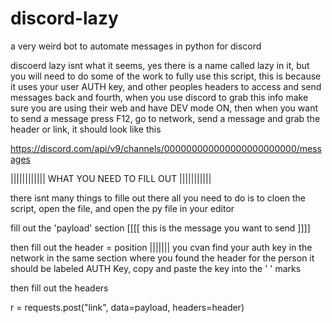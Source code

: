 # discord-lazy
a very weird bot to automate messages in python for discord 

discoerd lazy isnt what it seems, yes there is a name called lazy in it, but you will need to do some of the work to fully use this script, this is because it uses your user AUTH key, and other peoples headers to access and send messages back and fourth, when you use discord to grab this info make sure you are using their web and have DEV mode ON, then when you want to send a message press F12, go to network, send a message and grab the header or link, it should look like this 

https://discord.com/api/v9/channels/000000000000000000000000/messages


|||||||||||| WHAT YOU NEED TO FILL OUT |||||||||||

there isnt many things to fille out there all you need
to do is to cloen the script, open the file, and open the py file in your editor 

fill out the 'payload' section [[[[ this is the message you want to send ]]]]

then fill out the header = position ||||||| you cvan find your auth key in the network in the same section where you found the header for the person it should be labeled AUTH Key, copy and paste the key into the ' ' marks 

then fill out the headers

r = requests.post("link", data=payload, headers=header)
